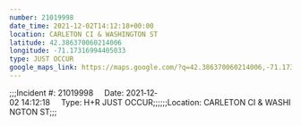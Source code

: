 ```yaml
---
number: 21019998
date_time: 2021-12-02T14:12:18+00:00
location: CARLETON CI & WASHINGTON ST
latitude: 42.386370060214006
longitude: -71.17316994405033
type: JUST OCCUR
google_maps_link: https://maps.google.com/?q=42.386370060214006,-71.17316994405033
---
```


;;;Incident #: 21019998     Date: 2021‐12‐02 14:12:18     Type: H+R JUST OCCUR;;;;;;Location: CARLETON CI & WASHINGTON ST;;;

